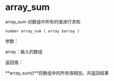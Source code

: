 # array\_sum

array\_sum 对数组中所有的值进行求和

```
number array_sum ( array $array )
```

参数：

array：输入的数组

返回值：

**array\_sum\(\)**将数组中的所有值相加，并返回结果

